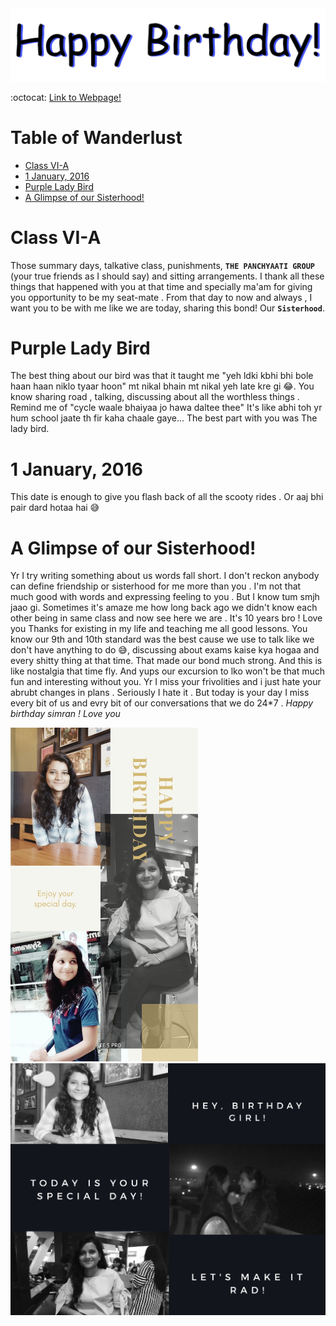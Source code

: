 <img src="dbday.gif" width="650" />

:octocat: [Link to Webpage!](https://limbo-09.github.io/birthday/)

# Table of Wanderlust 
* [Class VI-A](#class-vi-a)
* [1 January, 2016](#1-january-2016)
* [Purple Lady Bird](#purple-lady-bird)
* [A Glimpse of our Sisterhood!](#a-glimpse-of-our-sisterhood)

# Class VI-A

Those summary days, talkative class, punishments, **`THE PANCHYAATI GROUP`** (your true friends as I should say) and sitting arrangements.
I thank all these things that happened with you at that time and specially ma'am for giving you opportunity to be my seat-mate .
From that day to now and always , I want you to be with me like we are today, sharing this bond! Our **`Sisterhood`**. 

# Purple Lady Bird 

 The best thing about our bird was that it taught me "yeh ldki kbhi bhi bole haan haan niklo tyaar hoon" mt nikal bhain mt nikal yeh late kre gi :joy:.
You know sharing road , talking, discussing about all the worthless things . Remind me of "cycle waale bhaiyaa jo hawa daltee thee"
It's like abhi toh yr hum school jaate th fir kaha chaale gaye... The best part with you was The lady bird.

# 1 January, 2016

 This date is enough to give you flash back of all the scooty rides .
Or aaj bhi pair dard hotaa hai :sweat_smile:

# A Glimpse of our Sisterhood!

 Yr I try writing something about us words fall short. I don't reckon anybody can define friendship or sisterhood for me more than you .
I'm not that much good with words and expressing feeling to you . But I know tum smjh jaao gi. Sometimes it's amaze me how long back ago we didn't know each other being in same class and now see here we are .
It's 10 years bro ! Love you
Thanks for existing in my life and teaching me all good lessons.
You know our 9th and 10th standard was the best cause we use to talk like we don't have anything to do :sweat_smile:, discussing about exams kaise kya hogaa and every shitty thing at that time. That made our bond much strong. And this is like nostalgia that time fly. And yups our excursion to lko won't be that much fun and interesting without you.
Yr I miss your frivolities and i just hate your abrubt changes in plans . Seriously I hate it .
But today is your day I miss every bit of us and evry bit of our conversations that we do 24*7 .
*Happy birthday simran !
Love you* 

<img src="pic-01.png" width="300" /> <img src="pic-02.png" width="650" />


